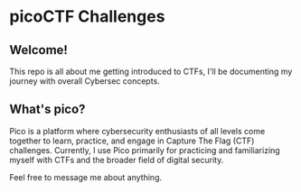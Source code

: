 # picoCTF Challenges

## Welcome!

This repo is all about me getting introduced to CTFs, I'll be documenting my
journey with overall Cybersec concepts.

## What's pico?

Pico is a platform where cybersecurity enthusiasts of all levels come together
to learn, practice, and engage in Capture The Flag (CTF) challenges. Currently,
I use Pico primarily for practicing and familiarizing myself with CTFs and the
broader field of digital security.

Feel free to message me about anything.
